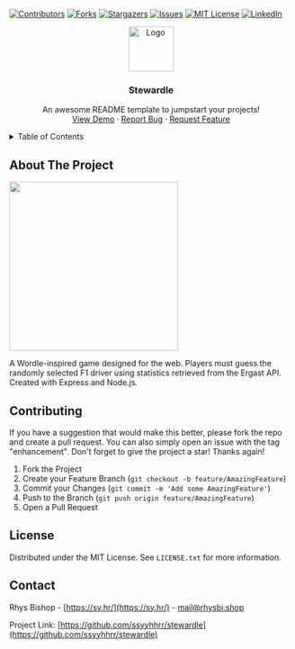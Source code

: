 <a name="readme-top"></a>

[![Contributors][contributors-shield]][contributors-url]
[![Forks][forks-shield]][forks-url]
[![Stargazers][stars-shield]][stars-url]
[![Issues][issues-shield]][issues-url]
[![MIT License][license-shield]][license-url]
[![LinkedIn][linkedin-shield]][linkedin-url]

<!-- PROJECT LOGO -->
<div align="center">
  <a href="https://github.com/othneildrew/Best-README-Template">
    <img src="https://sy.hr/files/alpha-wordle-icon-new-square320-v3%20%281%29%20%281%29.png" alt="Logo" width="80" height="80">
  </a>
  <h3 align="center">Stewardle</h3>

  <p align="center">
    An awesome README template to jumpstart your projects!
    <br />
    <a href="https://stewardle.com/">View Demo</a>
    ·
    <a href="https://github.com/ssyyhhrr/stewardle/issues">Report Bug</a>
    ·
    <a href="https://github.com/ssyyhhrr/stewardle/issues">Request Feature</a>
  </p>
</div>

<!-- TABLE OF CONTENTS -->
<details>
  <summary>Table of Contents</summary>
  <ol>
    <li>
      <a href="#about-the-project">About The Project</a>
    </li>
    <li><a href="#contributing">Contributing</a></li>
    <li><a href="#license">License</a></li>
    <li><a href="#contact">Contact</a></li>
  </ol>
</details>

<!-- ABOUT THE PROJECT -->
## About The Project

<p float="left">
	<img src="https://sy.hr/files/2022-11-06_16-11-14_SwmULV0ww8CqeuWK.png" width="300"/>
</p>

A Wordle-inspired game designed for the web. Players must guess the randomly selected F1 driver using statistics retrieved from the Ergast API. Created with Express and Node.js.

<!-- CONTRIBUTING -->
## Contributing

If you have a suggestion that would make this better, please fork the repo and create a pull request. You can also simply open an issue with the tag "enhancement".
Don't forget to give the project a star! Thanks again!

1. Fork the Project
2. Create your Feature Branch (`git checkout -b feature/AmazingFeature`)
3. Commit your Changes (`git commit -m 'Add some AmazingFeature'`)
4. Push to the Branch (`git push origin feature/AmazingFeature`)
5. Open a Pull Request

<!-- LICENSE -->
## License

Distributed under the MIT License. See `LICENSE.txt` for more information.

<!-- CONTACT -->
## Contact

Rhys Bishop - [https://sy.hr/](https://sy.hr/) - mail@rhysbi.shop

Project Link: [https://github.com/ssyyhhrr/stewardle](https://github.com/ssyyhhrr/stewardle)

<!-- MARKDOWN LINKS & IMAGES -->
<!-- https://www.markdownguide.org/basic-syntax/#reference-style-links -->
[contributors-shield]: https://img.shields.io/github/contributors/ssyyhhrr/stewardle.svg?style=for-the-badge
[contributors-url]: https://github.com/ssyyhhrr/stewardle/graphs/contributors
[forks-shield]: https://img.shields.io/github/forks/ssyyhhrr/stewardle.svg?style=for-the-badge
[forks-url]: https://github.com/ssyyhhrr/stewardle/network/members
[stars-shield]: https://img.shields.io/github/stars/ssyyhhrr/stewardle.svg?style=for-the-badge
[stars-url]: https://github.com/ssyyhhrr/stewardle/stargazers
[issues-shield]: https://img.shields.io/github/issues/ssyyhhrr/stewardle.svg?style=for-the-badge
[issues-url]: https://github.com/ssyyhhrr/stewardle/issues
[license-shield]: https://img.shields.io/github/license/ssyyhhrr/stewardle.svg?style=for-the-badge
[license-url]: https://github.com/ssyyhhrr/stewardle/blob/master/LICENSE.txt
[linkedin-shield]: https://img.shields.io/badge/-LinkedIn-black.svg?style=for-the-badge&logo=linkedin&colorB=555
[linkedin-url]: https://www.linkedin.com/in/rhys-bishop-158638214/

